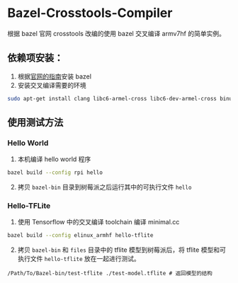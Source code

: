 # Bazel-Crosstools-Compiler
根据 bazel 官网 crosstools 改编的使用 bazel 交叉编译 armv7hf 的简单实例。

## 依赖项安装：
1. 根据[官网的指南](https://docs.bazel.build/versions/master/install-ubuntu.html)安装 bazel
2. 安装交叉编译需要的环境
  ```bash
  sudo apt-get install clang libc6-armel-cross libc6-dev-armel-cross binutils-arm-linux-gnueabihf libncurses5-dev build-essential bison flex libssl-dev bc
  ```

## 使用测试方法
### Hello World
1. 本机编译 hello world 程序
  ```bash
  bazel build --config rpi hello
  ```

2. 拷贝 `bazel-bin` 目录到树莓派之后运行其中的可执行文件 `hello`

### Hello-TFLite
1. 使用 Tensorflow 中的交叉编译 toolchain 编译 minimal.cc
  ```bash
  bazel build --config elinux_armhf hello-tflite
  ```
2. 拷贝 `bazel-bin` 和 `files` 目录中的 tflite 模型到树莓派后，将 tflite
   模型和可执行文件 `hello-tflite` 放在一起进行测试。
  ```
  /Path/To/Bazel-bin/test-tflite ./test-model.tflite # 返回模型的结构
  ```

